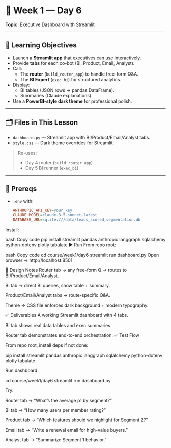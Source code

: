 # 📘 Week 1 — Day 6
**Topic:** Executive Dashboard with Streamlit

---

## 🎯 Learning Objectives
- Launch a **Streamlit app** that executives can use interactively.
- Provide **tabs** for each co-bot (BI, Product, Email, Analyst).
- Call:
  - The **router** (`build_router_app`) to handle free-form Q&A.
  - The **BI Expert** (`exec_bi`) for structured analytics.
- Display:
  - BI tables (JSON rows → pandas DataFrame).
  - Summaries (Claude explanations).
- Use a **PowerBI-style dark theme** for professional polish.

---

## 🗂 Files in This Lesson
- `dashboard.py` — Streamlit app with BI/Product/Email/Analyst tabs.
- `style.css` — Dark theme overrides for Streamlit.

> Re-uses:
> - Day 4 router (`build_router_app`)
> - Day 5 BI runner (`exec_bi`)

---

## 🧩 Prereqs
- `.env` with:
  ```ini
  ANTHROPIC_API_KEY=your_key
  CLAUDE_MODEL=claude-3-5-sonnet-latest
  DATABASE_URL=sqlite:///data/leads_scored_segmentation.db
Install:

bash
Copy code
pip install streamlit pandas anthropic langgraph sqlalchemy python-dotenv plotly tabulate
▶️ Run
From repo root:

bash
Copy code
cd course/week1/day6
streamlit run dashboard.py
Open browser → http://localhost:8501

🧠 Design Notes
Router tab → any free-form Q → routes to BI/Product/Email/Analyst.

BI tab → direct BI queries, show table + summary.

Product/Email/Analyst tabs → route-specific Q&A.

Theme → CSS file enforces dark background + modern typography.

✅ Deliverables
A working Streamlit dashboard with 4 tabs.

BI tab shows real data tables and exec summaries.

Router tab demonstrates end-to-end orchestration.
✅ Test Flow

From repo root, install deps if not done:

pip install streamlit pandas anthropic langgraph sqlalchemy python-dotenv plotly tabulate


Run dashboard:

cd course/week1/day6
streamlit run dashboard.py


Try:

Router tab → “What’s the average p1 by segment?”

BI tab → “How many users per member rating?”

Product tab → “Which features should we highlight for Segment 2?”

Email tab → “Write a renewal email for high-value buyers.”

Analyst tab → “Summarize Segment 1 behavior.”
